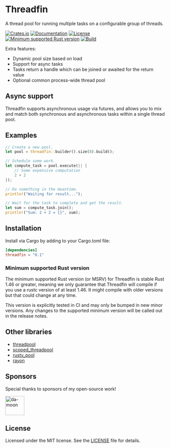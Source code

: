 # Threadfin

A thread pool for running multiple tasks on a configurable group of threads.

[![Crates.io](https://img.shields.io/crates/v/threadfin.svg)](https://crates.io/crates/threadfin)
[![Documentation](https://docs.rs/threadfin/badge.svg)](https://docs.rs/threadfin)
[![License](https://img.shields.io/badge/license-MIT-blue.svg)](LICENSE)
[![Minimum supported Rust version](https://img.shields.io/badge/rustc-1.51+-yellow.svg)](#minimum-supported-rust-version)
[![Build](https://github.com/sagebind/threadfin/workflows/ci/badge.svg)](https://github.com/sagebind/threadfin/actions)

Extra features:

- Dynamic pool size based on load
- Support for async tasks
- Tasks return a handle which can be joined or awaited for the return value
- Optional common process-wide thread pool

## Async support

Threadfin supports asynchronous usage via futures, and allows you to mix and match both synchronous and asynchronous tasks within a single thread pool.

## Examples

```rust
// Create a new pool.
let pool = threadfin::builder().size(8).build();

// Schedule some work.
let compute_task = pool.execute(|| {
    // Some expensive computation
    2 + 2
});

// Do something in the meantime.
println!("Waiting for result...");

// Wait for the task to complete and get the result.
let sum = compute_task.join();
println!("Sum: 2 + 2 = {}", sum);
```

## Installation

Install via Cargo by adding to your Cargo.toml file:

```toml
[dependencies]
threadfin = "0.1"
```

### Minimum supported Rust version

The minimum supported Rust version (or MSRV) for Threadfin is stable Rust 1.46 or greater, meaning we only guarantee that Threadfin will compile if you use a rustc version of at least 1.46. It might compile with older versions but that could change at any time.

This version is explicitly tested in CI and may only be bumped in new minor versions. Any changes to the supported minimum version will be called out in the release notes.

## Other libraries

- [threadpool](https://github.com/rust-threadpool/rust-threadpool)
- [scoped_threadpool](https://github.com/kimundi/scoped-threadpool-rs)
- [rusty_pool](https://github.com/robinfriedli/rusty_pool)
- [rayon](https://github.com/rayon-rs/rayon)

## Sponsors

Special thanks to sponsors of my open-source work!

<!-- sponsors --><a href="https://github.com/da-moon"><img src="https://github.com/da-moon.png" width="60px" alt="da-moon" /></a><!-- sponsors -->

## License

Licensed under the MIT license. See the [LICENSE](LICENSE) file for details.
